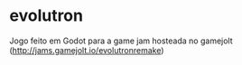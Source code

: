 # evolutron
Jogo feito em Godot para a game jam hosteada no gamejolt (http://jams.gamejolt.io/evolutronremake)
